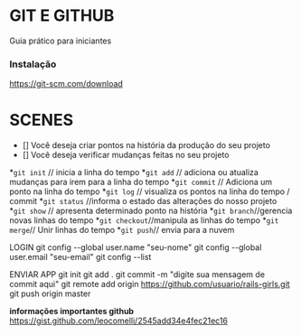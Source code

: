 # GIT E GITHUB

Guia prático para iniciantes

### Instalação

https://git-scm.com/download

# SCENES

- [] Você deseja criar pontos na história da produção do seu projeto
- [] Você deseja verificar mudanças feitas no seu projeto

*`git init` // inicia a linha do tempo
*`git add` // adiciona ou atualiza mudanças para irem para a linha do tempo
*`git commit` // Adiciona um ponto na linha do tempo
*`git log` // visualiza os pontos na linha do tempo / commit
*`git status` //informa o estado das alterações do nosso projeto
*`git show` // apresenta determinado ponto na história
*`git branch`//gerencia novas linhas do tempo
*`git checkout`//manipula as linhas do tempo 
*`git merge`// Unir linhas do tempo
*`git push`// envia para a nuvem

LOGIN
git config --global user.name "seu-nome"
git config --global user.email "seu-email"
git config --list

ENVIAR APP
git init
git add .
git commit -m "digite sua mensagem de commit aqui"
git remote add origin https://github.com/usuario/rails-girls.git
git push origin master

**informações importantes github**
https://gist.github.com/leocomelli/2545add34e4fec21ec16  

